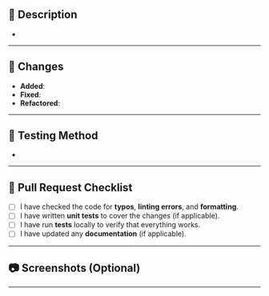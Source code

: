 ## 📄 Description

- 

---

## 🔨 Changes

- **Added**:
- **Fixed**: 
- **Refactored**: 

---

## 🧪 Testing Method
- 

---

## 📝 Pull Request Checklist

- [ ] I have checked the code for **typos**, **linting errors**, and **formatting**.
- [ ] I have written **unit tests** to cover the changes (if applicable).
- [ ] I have run **tests** locally to verify that everything works.
- [ ] I have updated any **documentation** (if applicable).

---

## 📷 Screenshots (Optional)

---